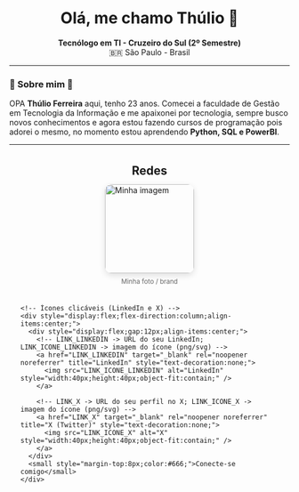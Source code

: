 <h1 align="center">Olá, me chamo Thúlio 🐸</h1>

<p align="center">
   <strong>Tecnólogo  em TI - Cruzeiro do Sul (2º Semestre)</strong><br>
  🇧🇷 São Paulo - Brasil<br>
  </p>

  ---

### 🐸 Sobre mim 🐸

OPA **Thúlio Ferreira** aqui, tenho 23 anos. Comecei a faculdade de Gestão em Tecnologia da Informação e me apaixonei por tecnologia, sempre busco novos conhecimentos e agora estou fazendo cursos de programação pois adorei o mesmo, no momento estou aprendendo **Python, SQL e PowerBI**.

---

<div style="display:flex;flex-direction:column;align-items:center;justify-content:center;padding:20px;">
  <!-- Título -->
  <h2 style="margin:0 0 12px 0;text-align:center;">Redes</h2>

  <!-- Área principal com imagem (ex.: logo/cover) -->
  <div style="display:flex;align-items:center;gap:20px;flex-wrap:wrap;justify-content:center;">
    <!-- Espaço para imagem maior -->
    <div style="display:flex;flex-direction:column;align-items:center;">
      <!-- Substitua LINK_DA_IMAGEM_PEQUENA pelo URL da sua imagem -->
      <img src="LINK_DA_IMAGEM_PEQUENA" alt="Minha imagem" title="Minha imagem" style="width:160px;height:160px;object-fit:cover;border-radius:12px;box-shadow:0 4px 12px rgba(0,0,0,0.12);" />
      <small style="margin-top:8px;color:#666;">Minha foto / brand</small>
    </div>

    <!-- Ícones clicáveis (LinkedIn e X) -->
    <div style="display:flex;flex-direction:column;align-items:center;">
      <div style="display:flex;gap:12px;align-items:center;">
        <!-- LINK_LINKEDIN -> URL do seu LinkedIn; LINK_ICONE_LINKEDIN -> imagem do ícone (png/svg) -->
        <a href="LINK_LINKEDIN" target="_blank" rel="noopener noreferrer" title="LinkedIn" style="text-decoration:none;">
          <img src="LINK_ICONE_LINKEDIN" alt="LinkedIn" style="width:40px;height:40px;object-fit:contain;" />
        </a>

        <!-- LINK_X -> URL do seu perfil no X; LINK_ICONE_X -> imagem do ícone (png/svg) -->
        <a href="LINK_X" target="_blank" rel="noopener noreferrer" title="X (Twitter)" style="text-decoration:none;">
          <img src="LINK_ICONE_X" alt="X" style="width:40px;height:40px;object-fit:contain;" />
        </a>
      </div>
      <small style="margin-top:8px;color:#666;">Conecte-se comigo</small>
    </div>
  </div>
</div>

